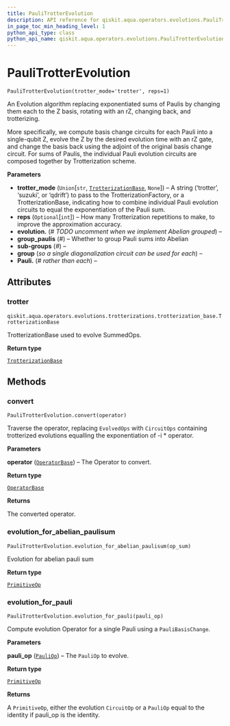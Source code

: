 ```yaml
---
title: PauliTrotterEvolution
description: API reference for qiskit.aqua.operators.evolutions.PauliTrotterEvolution
in_page_toc_min_heading_level: 1
python_api_type: class
python_api_name: qiskit.aqua.operators.evolutions.PauliTrotterEvolution
---
```


# PauliTrotterEvolution

<span id="qiskit.aqua.operators.evolutions.PauliTrotterEvolution" />

`PauliTrotterEvolution(trotter_mode='trotter', reps=1)`

An Evolution algorithm replacing exponentiated sums of Paulis by changing them each to the Z basis, rotating with an rZ, changing back, and trotterizing.

More specifically, we compute basis change circuits for each Pauli into a single-qubit Z, evolve the Z by the desired evolution time with an rZ gate, and change the basis back using the adjoint of the original basis change circuit. For sums of Paulis, the individual Pauli evolution circuits are composed together by Trotterization scheme.

**Parameters**

*   **trotter\_mode** (`Union`\[`str`, [`TrotterizationBase`](qiskit.aqua.operators.evolutions.TrotterizationBase "qiskit.aqua.operators.evolutions.trotterizations.trotterization_base.TrotterizationBase"), `None`]) – A string (‘trotter’, ‘suzuki’, or ‘qdrift’) to pass to the TrotterizationFactory, or a TrotterizationBase, indicating how to combine individual Pauli evolution circuits to equal the exponentiation of the Pauli sum.
*   **reps** (`Optional`\[`int`]) – How many Trotterization repetitions to make, to improve the approximation accuracy.
*   **evolution.** (*# TODO uncomment when we implement Abelian grouped*) –
*   **group\_paulis** (*#*) – Whether to group Pauli sums into Abelian
*   **sub-groups** (*#*) –
*   **group** (*so a single diagonalization circuit can be used for each*) –
*   **Pauli.** (*# rather than each*) –

## Attributes

### trotter

<span id="qiskit.aqua.operators.evolutions.PauliTrotterEvolution.trotter" />

`qiskit.aqua.operators.evolutions.trotterizations.trotterization_base.TrotterizationBase`

TrotterizationBase used to evolve SummedOps.

**Return type**

[`TrotterizationBase`](qiskit.aqua.operators.evolutions.TrotterizationBase "qiskit.aqua.operators.evolutions.trotterizations.trotterization_base.TrotterizationBase")

## Methods

### convert

<span id="qiskit.aqua.operators.evolutions.PauliTrotterEvolution.convert" />

`PauliTrotterEvolution.convert(operator)`

Traverse the operator, replacing `EvolvedOps` with `CircuitOps` containing trotterized evolutions equalling the exponentiation of -i \* operator.

**Parameters**

**operator** ([`OperatorBase`](qiskit.aqua.operators.OperatorBase "qiskit.aqua.operators.operator_base.OperatorBase")) – The Operator to convert.

**Return type**

[`OperatorBase`](qiskit.aqua.operators.OperatorBase "qiskit.aqua.operators.operator_base.OperatorBase")

**Returns**

The converted operator.

### evolution\_for\_abelian\_paulisum

<span id="qiskit.aqua.operators.evolutions.PauliTrotterEvolution.evolution_for_abelian_paulisum" />

`PauliTrotterEvolution.evolution_for_abelian_paulisum(op_sum)`

Evolution for abelian pauli sum

**Return type**

[`PrimitiveOp`](qiskit.aqua.operators.primitive_ops.PrimitiveOp "qiskit.aqua.operators.primitive_ops.primitive_op.PrimitiveOp")

### evolution\_for\_pauli

<span id="qiskit.aqua.operators.evolutions.PauliTrotterEvolution.evolution_for_pauli" />

`PauliTrotterEvolution.evolution_for_pauli(pauli_op)`

Compute evolution Operator for a single Pauli using a `PauliBasisChange`.

**Parameters**

**pauli\_op** ([`PauliOp`](qiskit.aqua.operators.primitive_ops.PauliOp "qiskit.aqua.operators.primitive_ops.pauli_op.PauliOp")) – The `PauliOp` to evolve.

**Return type**

[`PrimitiveOp`](qiskit.aqua.operators.primitive_ops.PrimitiveOp "qiskit.aqua.operators.primitive_ops.primitive_op.PrimitiveOp")

**Returns**

A `PrimitiveOp`, either the evolution `CircuitOp` or a `PauliOp` equal to the identity if pauli\_op is the identity.


